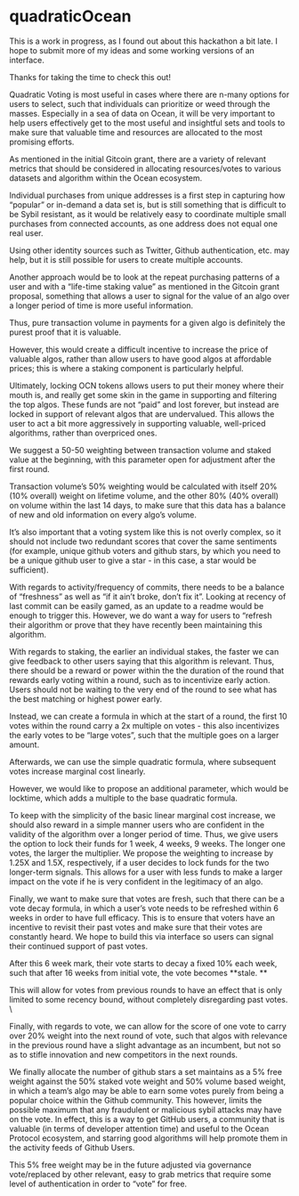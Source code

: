 # quadraticOcean

This is a work in progress, as I found out about this hackathon a bit late. I hope to submit more of my ideas and some working versions of an interface.

Thanks for taking the time to check this out!


Quadratic Voting is most useful in cases where there are n-many options for users to select, such that individuals can prioritize or weed through the masses. Especially in a sea of data on Ocean, it will be very important to help users effectively get to the most useful and insightful sets and tools to make sure that valuable time and resources are allocated to the most promising efforts. 

As mentioned in the initial Gitcoin grant, there are a variety of relevant metrics that should be considered in allocating resources/votes to various datasets and algorithm within the Ocean ecosystem.

Individual purchases from unique addresses is a first step in capturing how “popular” or in-demand a data set is, but is still something that is difficult to be Sybil resistant, as it would be relatively easy to coordinate multiple small purchases from connected accounts, as one address does not equal one real user.

Using other identity sources such as Twitter, Github authentication, etc. may help, but it is still possible for users to create multiple accounts.

Another approach would be to look at the repeat purchasing patterns of a user and with a “life-time staking value” as mentioned in the Gitcoin grant proposal, something that allows a user to signal for the value of an algo over a longer period of time is more useful information.

Thus, pure transaction volume in payments for a given algo is definitely the purest proof that it is valuable.

However, this would create a difficult incentive to increase the price of valuable algos, rather than allow users to have good algos at affordable prices; this is where a staking component is particularly helpful.

Ultimately, locking OCN tokens allows users to put their money where their mouth is, and really get some skin in the game in supporting and filtering the top algos. These funds are not “paid” and lost forever, but instead are locked in support of relevant algos that are undervalued. This allows the user to act a bit more aggressively in supporting valuable, well-priced algorithms, rather than overpriced ones.

We suggest a 50-50 weighting between transaction volume and staked value at the beginning, with this parameter open for adjustment after the first round.

Transaction volume’s 50% weighting would be calculated with itself  20% (10% overall) weight on lifetime volume, and the other 80% (40% overall) on volume within the last 14 days, to make sure that this data has a balance of new and old information on every algo’s volume.

It’s also important that a voting system like this is not overly complex, so it should not include two redundant scores that cover the same sentiments (for example, unique github voters and github stars, by which you need to be a unique github user to give a star - in this case, a star would be sufficient).

With regards to activity/frequency of commits, there needs to be a balance of “freshness” as well as “if it ain’t broke, don’t fix it”. Looking at recency of last commit can be easily gamed, as an update to a readme would be enough to trigger this. However, we do want a way for users to “refresh their algorithm or prove that they have recently been maintaining this algorithm.

With regards to staking, the earlier an individual stakes, the faster we can give feedback to other users saying that this algorithm is relevant. Thus, there should be a reward or power within the the duration of the round that rewards early voting within a round, such as to incentivize early action. Users should not be waiting to the very end of the round to see what has the best matching or highest power early.

Instead, we can create a formula in which at the start of a round, the first 10 votes within the round carry a 2x multiple on votes - this also incentivizes the early votes to be “large votes”, such that the multiple goes on a larger amount. 

Afterwards, we can use the simple quadratic formula, where subsequent votes increase marginal cost linearly. 

However, we would like to propose an additional parameter, which would be locktime, which adds a multiple to the base quadratic formula. 

To keep with the simplicity of the basic linear marginal cost increase, we should also reward in a simple manner users who are confident in the validity of the algorithm over a longer period of time. Thus, we give users the option to lock their funds for 1 week, 4 weeks, 9 weeks. The longer one votes, the larger the multiplier. We propose the weighting to increase by 1.25X and 1.5X, respectively, if a user decides to lock funds for the two longer-term signals. This allows for a user with less funds to make a larger impact on the vote if he is very confident in the legitimacy of an algo.

Finally, we want to make sure that votes are fresh, such that there can be a vote decay formula, in which a user’s vote needs to be refreshed within 6 weeks in order to have full efficacy. This is to ensure that voters have an incentive to revisit their past votes and make sure that their votes are constantly heard. We hope to build this via interface so users can signal their continued support of past votes. 

After this 6 week mark, their vote starts to decay a fixed 10% each week, such that after 16 weeks from initial vote, the vote becomes **stale. **

This will allow for votes from previous rounds to have an effect that is only limited to some recency bound, without completely disregarding past votes.  \


Finally, with regards to vote, we can allow for the score of one vote to carry over 20% weight into the next round of vote, such that algos with relevance in the previous round have a slight advantage as an incumbent, but not so as to stifle innovation and new competitors in the next rounds.

We finally allocate the number of github stars a set maintains as a 5% free weight against the 50% staked vote weight and 50% volume based weight, in which a team’s algo may be able to earn some votes purely from being a popular choice within the Github community. This however, limits the possible maximum that any fraudulent or malicious sybil attacks may have on the vote. In effect, this is a way to get GitHub users, a community that is valuable (in terms of developer attention time) and useful to the Ocean Protocol ecosystem, and starring good algorithms will help promote them in the activity feeds of Github Users. 

This 5% free weight may be in the future adjusted via governance vote/replaced by other relevant, easy to grab metrics that require some level of authentication in order to “vote” for free.
